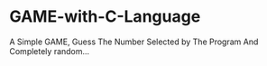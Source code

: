 # GAME-with-C-Language
A Simple GAME, Guess The Number Selected by The Program And Completely random...

